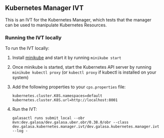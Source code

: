## Kubernetes Manager IVT

This is an IVT for the Kubernetes Manager, which tests that the manager can be used to manipulate Kubernetes Resources.

### Running the IVT locally

To run the IVT locally:

1. Install [minikube](https://minikube.sigs.k8s.io/docs/start) and start it by running `minikube start`

2. Once minikube is started, start the Kubernetes API server by running `minikube kubectl proxy` (or `kubectl proxy` if kubectl is installed on your system)

3. Add the following properties to your `cps.properties` file:
    ```properties
    kubernetes.cluster.K8S.namespaces=default
    kubernetes.cluster.K8S.url=http://localhost:8001
    ```

4. Run the IVT:
   ```
   galasactl runs submit local --obr mvn:dev.galasa/dev.galasa.uber.obr/0.38.0/obr --class dev.galasa.kubernetes.manager.ivt/dev.galasa.kubernetes.manager.ivt.KubernetesManagerIVT --log -
   ```
